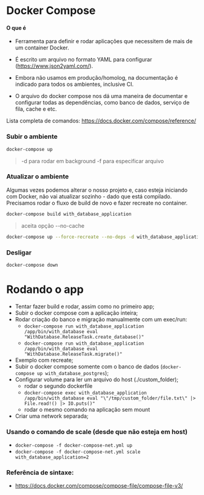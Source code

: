 # Docker Compose

#### O que é

- Ferramenta para definir e rodar aplicações que necessitem de mais de um container Docker.

- É escrito um arquivo no formato YAML para configurar (https://www.json2yaml.com/).

- Embora não usamos em produção/homolog, na documentação é indicado para todos os ambientes, inclusive CI.

- O arquivo do docker compose nos dá uma maneira de documentar e configurar todas as dependências, como banco de dados, serviço de fila, cache e etc.

Lista completa de comandos: https://docs.docker.com/compose/reference/

### Subir o ambiente

```sh
docker-compose up
```
> -d para rodar em background
> -f para especificar arquivo

### Atualizar o ambiente

Algumas vezes podemos alterar o nosso projeto e, caso esteja iniciando com Docker, não vai atualizar sozinho - dado que está compilado.
Precisamos rodar o fluxo de build de novo e fazer recreate no container.

```sh
docker-compose build with_database_application
```
> aceita opção --no-cache

```sh
docker-compose up --force-recreate --no-deps -d with_database_application
```

### Desligar

```sh
docker-compose down
```

# Rodando o app
 - Tentar fazer build e rodar, assim como no primeiro app;
 - Subir o docker compose com a aplicação inteira;
 - Rodar criação do banco e migração manualmente com um exec/run:
   - `docker-compose run with_database_application /app/bin/with_database eval "WithDatabase.ReleaseTask.create_database()"`
   - `docker-compose run with_database_application /app/bin/with_database eval "WithDatabase.ReleaseTask.migrate()"`
 - Exemplo com recreate;
 - Subir o docker compose somente com o banco de dados (`docker-compose up with_database_postgres`);
 - Configurar volume para ler um arquivo do host (./custom_folder);
   - rodar o segundo dockerfile
   - `docker-compose exec with_database_application /app/bin/with_database eval "\"/tmp/custom_folder/file.txt\" |> File.read!() |> IO.puts()"`
   - rodar o mesmo comando na aplicação sem mount
 - Criar uma network separada;


### Usando o comando de scale (desde que não esteja em host)
  - `docker-compose -f docker-compose-net.yml up`
  - `docker-compose -f docker-compose-net.yml scale with_database_application=2`


### Referência de sintaxe:
 - https://docs.docker.com/compose/compose-file/compose-file-v3/